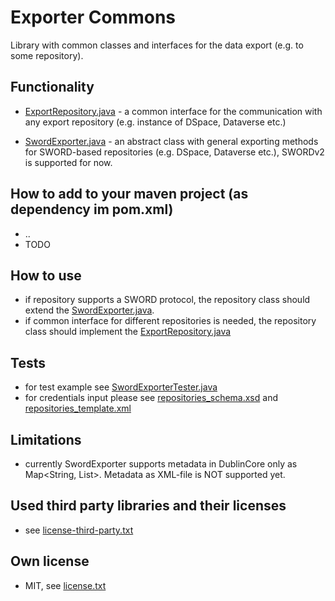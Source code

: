# Exporter Commons
Library with common classes and interfaces for the data export (e.g. to some repository).

## Functionality
- [ExportRepository.java](src/main/java/bwfdm/exporter/commons/ExportRepository.java) - a common interface for the communication with any export repository (e.g. instance of DSpace, Dataverse etc.)

- [SwordExporter.java](src/main/java/bwfdm/exporter/commons/SwordExporter.java) - an abstract class with general exporting methods for SWORD-based repositories (e.g. DSpace, Dataverse etc.), SWORDv2 is supported for now. 

## How to add to your maven project (as dependency im pom.xml)
- ..
- TODO

## How to use
- if repository supports a SWORD protocol, the repository class should extend the [SwordExporter.java](src/main/java/bwfdm/exporter/commons/SwordExporter.java). 
- if common interface for different repositories is needed, the repository class should implement the [ExportRepository.java](src/main/java/bwfdm/exporter/commons/ExportRepository.java)
<!--
- (TODO: start to use SwordExporter in the DSpace connector) as an example could be a [DSpace connector](https://github.com/bwfdm/dspace-connector), especially the [DSpace_v6.java](https://github.com/bwfdm/dspace-connector/blob/master/src/main/java/bwfdm/connector/dspace/DSpace_v6.java) class. 
-->

## Tests
- for test example see [SwordExporterTester.java](src\test\java\bwfdm\exporter\commons\test\SwordExporterTester.java)
- for credentials input please see [repositories_schema.xsd](src\test\resources\repositories_schema.xsd) and [repositories_template.xml](src\test\resources\repositories_template.xml)

## Limitations
- currently SwordExporter supports metadata in DublinCore only as Map<String, List<String>>. Metadata as XML-file is NOT supported yet.

## Used third party libraries and their licenses
- see [license-third-party.txt](license-third-party.txt)
     
## Own license
- MIT, see [license.txt](license.txt)
